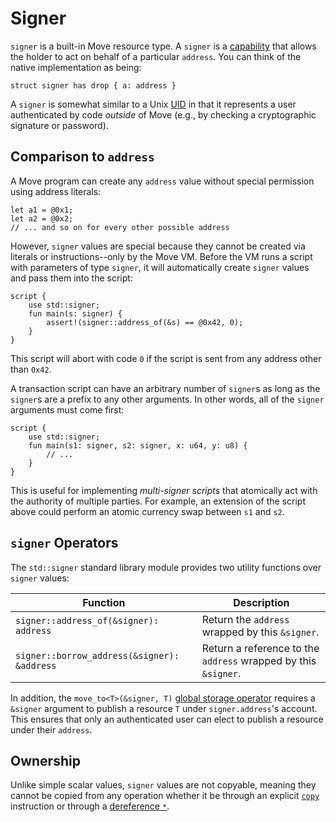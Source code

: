 # Signer

`signer` is a built-in Move resource type. A `signer` is a
[capability](https://en.wikipedia.org/wiki/Object-capability_model) that allows the holder to act on
behalf of a particular `address`. You can think of the native implementation as being:

```move
struct signer has drop { a: address }
```

A `signer` is somewhat similar to a Unix [UID](https://en.wikipedia.org/wiki/User_identifier) in
that it represents a user authenticated by code _outside_ of Move (e.g., by checking a cryptographic
signature or password).

## Comparison to `address`

A Move program can create any `address` value without special permission using address literals:

```move
let a1 = @0x1;
let a2 = @0x2;
// ... and so on for every other possible address
```

However, `signer` values are special because they cannot be created via literals or
instructions--only by the Move VM. Before the VM runs a script with parameters of type `signer`, it
will automatically create `signer` values and pass them into the script:

```move
script {
    use std::signer;
    fun main(s: signer) {
        assert!(signer::address_of(&s) == @0x42, 0);
    }
}
```

This script will abort with code `0` if the script is sent from any address other than `0x42`.

A transaction script can have an arbitrary number of `signer`s as long as the `signer`s are a prefix
to any other arguments. In other words, all of the `signer` arguments must come first:

```move
script {
    use std::signer;
    fun main(s1: signer, s2: signer, x: u64, y: u8) {
        // ...
    }
}
```

This is useful for implementing _multi-signer scripts_ that atomically act with the authority of
multiple parties. For example, an extension of the script above could perform an atomic currency
swap between `s1` and `s2`.

## `signer` Operators

The `std::signer` standard library module provides two utility functions over `signer` values:

| Function                                    | Description                                                    |
| ------------------------------------------- | -------------------------------------------------------------- |
| `signer::address_of(&signer): address`      | Return the `address` wrapped by this `&signer`.                |
| `signer::borrow_address(&signer): &address` | Return a reference to the `address` wrapped by this `&signer`. |

In addition, the `move_to<T>(&signer, T)` [global storage operator](./global-storage-operators.md)
requires a `&signer` argument to publish a resource `T` under `signer.address`'s account. This
ensures that only an authenticated user can elect to publish a resource under their `address`.

## Ownership

Unlike simple scalar values, `signer` values are not copyable, meaning they cannot be copied from
any operation whether it be through an explicit [`copy`](./variables.md#move-and-copy) instruction
or through a [dereference `*`](./references.md#reading-and-writing-through-references).
